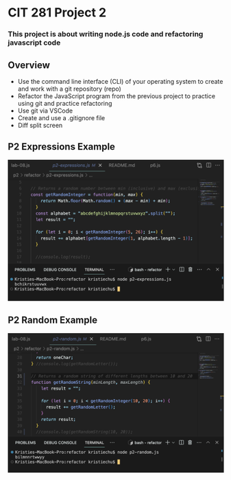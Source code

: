 # CIT 281 Project 2

### This project is about writing node.js code and refactoring javascript code

## Overview
  - Use the command line interface (CLI) of your operating system to create and work with a git repository (repo)
  - Refactor the JavaScript program from the previous project to practice using git and practice refactoring
  - Use git via VSCode
  - Create and use a .gitignore file
  - Diff split screen

## P2 Expressions Example
![p2 expressions](https://raw.githubusercontent.com/kristiechu/cit281-project2/main/p2-expressions.png)

## P2 Random Example
![p2 random](https://raw.githubusercontent.com/kristiechu/cit281-project2/main/p2-random.png)
